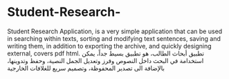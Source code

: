 # Student-Research-
Student Research Application, is a very simple application that can be used in searching within texts, sorting and modifying text sentences, saving and writing them, in addition to exporting the archive, and quickly designing external, covers pdf html.                           تطبيق أبحاث الطالب، هو تطبيق بسيط جداً، يمكن استخدامة في البحث داخل النصوص وفرز وتعديل الجمل النصية، وحفظ وتدوينها، بالإضافة الى تصدير المحفوظة، وتصميم سريع للغلافات الخارجية
